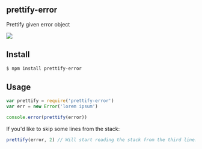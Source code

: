 ## prettify-error

Prettify given error object

![](https://i.cloudup.com/y9mYC3b8t8.png)

## Install

```bash
$ npm install prettify-error
```

## Usage

```js
var prettify = require('prettify-error')
var err = new Error('lorem ipsum')

console.error(prettify(error))
```

If you'd like to skip some lines from the stack:

```js
prettify(error, 2) // Will start reading the stack from the third line.
```
